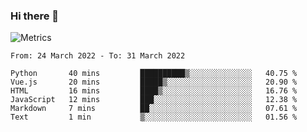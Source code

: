 ### Hi there 👋

![Metrics](https://github.com/radoapx/radoapx/blob/main/github-metrics.svg)

<!--START_SECTION:waka-->

```text
From: 24 March 2022 - To: 31 March 2022

Python       40 mins         ██████████▒░░░░░░░░░░░░░░   40.75 %
Vue.js       20 mins         █████▒░░░░░░░░░░░░░░░░░░░   20.90 %
HTML         16 mins         ████▒░░░░░░░░░░░░░░░░░░░░   16.76 %
JavaScript   12 mins         ███░░░░░░░░░░░░░░░░░░░░░░   12.38 %
Markdown     7 mins          ██░░░░░░░░░░░░░░░░░░░░░░░   07.61 %
Text         1 min           ▒░░░░░░░░░░░░░░░░░░░░░░░░   01.56 %
```

<!--END_SECTION:waka-->

<!--
**radoapx/radoapx** is a ✨ _special_ ✨ repository because its `README.md` (this file) appears on your GitHub profile.

Here are some ideas to get you started:

- 🔭 I’m currently working on ...
- 🌱 I’m currently learning ...
- 👯 I’m looking to collaborate on ...
- 🤔 I’m looking for help with ...
- 💬 Ask me about ...
- 📫 How to reach me: ...
- 😄 Pronouns: ...
- ⚡ Fun fact: ...
-->
